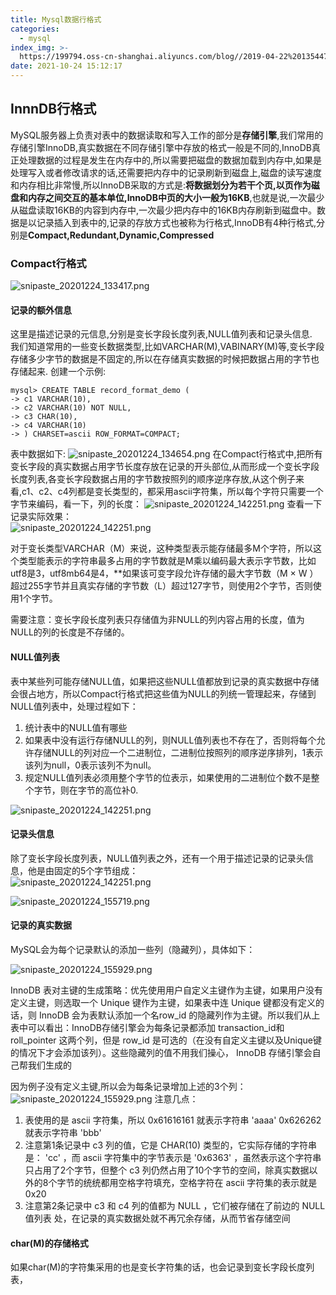 ```yaml
---
title: Mysql数据行格式
categories:
  - mysql
index_img: >-
  https://199794.oss-cn-shanghai.aliyuncs.com/blog//2019-04-22%20135447_gaitubao_1600x900_1604366529483.jpg
date: 2021-10-24 15:12:17
---
```



## InnnDB行格式
MySQL服务器上负责对表中的数据读取和写入工作的部分是**存储引擎**,我们常用的存储引擎InnoDB,真实数据在不同存储引擎中存放的格式一般是不同的,InnoDB真正处理数据的过程是发生在内存中的,所以需要把磁盘的数据加载到内存中,如果是处理写入或者修改请求的话,还需要把内存中的记录刷新到磁盘上,磁盘的读写速度和内存相比非常慢,所以InnoDB采取的方式是:**将数据划分为若干个页,以页作为磁盘和内存之间交互的基本单位,InnoDB中页的大小一般为16KB**,也就是说,一次最少从磁盘读取16KB的内容到内存中,一次最少把内存中的16KB内存刷新到磁盘中。数据是以记录插入到表中的,记录的存放方式也被称为行格式,InnoDB有4种行格式,分别是**Compact,Redundant,Dynamic,Compressed** 


### Compact行格式  


![snipaste_20201224_133417.png](https://199794.oss-cn-shanghai.aliyuncs.com/blog//snipaste_20201224_133417_1608788072352.png)

#### 记录的额外信息  
这里是描述记录的元信息,分别是变长字段长度列表,NULL值列表和记录头信息.  
我们知道常用的一些变长数据类型,比如VARCHAR(M),VABINARY(M)等,变长字段存储多少字节的数据是不固定的,所以在存储真实数据的时候把数据占用的字节也存储起来. 
创建一个示例: 
```
mysql> CREATE TABLE record_format_demo (
-> c1 VARCHAR(10),
-> c2 VARCHAR(10) NOT NULL,
-> c3 CHAR(10),
-> c4 VARCHAR(10)
-> ) CHARSET=ascii ROW_FORMAT=COMPACT;
```
表中数据如下: 
![snipaste_20201224_134654.png](https://199794.oss-cn-shanghai.aliyuncs.com/blog//snipaste_20201224_134654_1608788828570.png)
在Compact行格式中,把所有变长字段的真实数据占用字节长度存放在记录的开头部位,从而形成一个变长字段长度列表,各变长字段数据占用的字节数按照列的顺序逆序存放,从这个例子来看,c1、c2、c4列都是变长类型的，都采用ascii字符集，所以每个字符只需要一个字节来编码，看一下，列的长度： 
![snipaste_20201224_142251.png](https://199794.oss-cn-shanghai.aliyuncs.com/blog//snipaste_20201224_142251_1608790980798.png)
查看一下记录实际效果：  
![snipaste_20201224_142251.png](https://199794.oss-cn-shanghai.aliyuncs.com/blog//snipaste_20201224_142251_1608791049227.png)

对于变长类型VARCHAR（M）来说，这种类型表示能存储最多M个字符，所以这个类型能表示的字符串最多占用的字节数就是M乘以编码最大表示字节数，比如utf8是3，utf8mb64是4，**如果该可变字段允许存储的最大字节数（M × W ）超过255字节并且真实存储的字节数（L）超过127字节，则使用2个字节，否则使用1个字节。  

需要注意：变长字段长度列表只存储值为非NULL的列内容占用的长度，值为NULL的列的长度是不存储的。

#### NULL值列表 
表中某些列可能存储NULL值，如果把这些NULL值都放到记录的真实数据中存储会很占地方，所以Compact行格式把这些值为NULL的列统一管理起来，存储到NULL值列表中，处理过程如下：  

  1. 统计表中的NULL值有哪些 
  2. 如果表中没有运行存储NULL的列，则NULL值列表也不存在了，否则将每个允许存储NULL的列对应一个二进制位，二进制位按照列的顺序逆序排列，1表示该列为null，0表示该列不为null。
  3. 规定NULL值列表必须用整个字节的位表示，如果使用的二进制位个数不是整个字节，则在字节的高位补0.


![snipaste_20201224_142251.png](https://199794.oss-cn-shanghai.aliyuncs.com/blog//snipaste_20201224_142251_1608796397248.png)

#### 记录头信息
除了变长字段长度列表，NULL值列表之外，还有一个用于描述记录的记录头信息，他是由固定的5个字节组成：  
![snipaste_20201224_142251.png](https://199794.oss-cn-shanghai.aliyuncs.com/blog//snipaste_20201224_142251_1608796598727.png)  

![snipaste_20201224_155719.png](https://199794.oss-cn-shanghai.aliyuncs.com/blog//snipaste_20201224_155719_1608796650444.png)

#### 记录的真实数据 

MySQL会为每个记录默认的添加一些列（隐藏列），具体如下：  

![snipaste_20201224_155929.png](https://199794.oss-cn-shanghai.aliyuncs.com/blog//snipaste_20201224_155929_1608796780750.png)




 InnoDB 表对主键的生成策略：优先使用用户自定义主键作为主键，如果用户没有定义主键，则选取一个 Unique 键作为主键，如果表中连 Unique 键都没有定义的话，则 InnoDB 会为表默认添加一个名row_id 的隐藏列作为主键。所以我们从上表中可以看出：InnoDB存储引擎会为每条记录都添加 transaction_id和 roll_pointer 这两个列，但是 row_id 是可选的（在没有自定义主键以及Unique键的情况下才会添加该列）。这些隐藏列的值不用我们操心， InnoDB 存储引擎会自己帮我们生成的

因为例子没有定义主键,所以会为每条记录增加上述的3个列： 
![snipaste_20201224_155929.png](https://199794.oss-cn-shanghai.aliyuncs.com/blog//snipaste_20201224_155929_1608797030169.png)
注意几点：  
1. 表使用的是 ascii 字符集，所以 0x61616161 就表示字符串 'aaaa' 0x626262 就表示字符串 'bbb' 
2. 注意第1条记录中 c3 列的值，它是 CHAR(10) 类型的，它实际存储的字符串是： 'cc' ，而 ascii 字符集中的字节表示是 '0x6363' ，虽然表示这个字符串只占用了2个字节，但整个 c3 列仍然占用了10个字节的空间，除真实数据以外的8个字节的统统都用空格字符填充，空格字符在 ascii 字符集的表示就是 0x20 
3. 注意第2条记录中 c3 和 c4 列的值都为 NULL ，它们被存储在了前边的 NULL值列表 处，在记录的真实数据处就不再冗余存储，从而节省存储空间  

#### char(M)的存储格式  
如果char(M)的字符集采用的也是变长字符集的话，也会记录到变长字段长度列表，